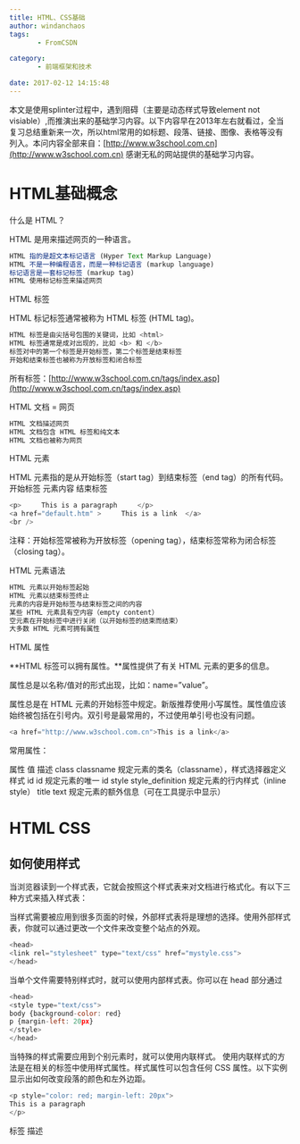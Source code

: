 ```yaml
---
title: HTML、CSS基础
author: windanchaos
tags: 
       - FromCSDN

category: 
       - 前端框架和技术

date: 2017-02-12 14:15:48
---
```

本文是使用splinter过程中，遇到阻碍（主要是动态样式导致element not visiable）,而推演出来的基础学习内容。以下内容早在2013年左右就看过，全当复习总结重新来一次，所以html常用的如标题、段落、链接、图像、表格等没有列入。本问内容全部来自：[http://www.w3school.com.cn](http://www.w3school.com.cn) 感谢无私的网站提供的基础学习内容。

# HTML基础概念

什么是 HTML？

HTML 是用来描述网页的一种语言。
```js 
HTML 指的是超文本标记语言 (Hyper Text Markup Language)
HTML 不是一种编程语言，而是一种标记语言 (markup language)
标记语言是一套标记标签 (markup tag)
HTML 使用标记标签来描述网页
```

HTML 标签

HTML 标记标签通常被称为 HTML 标签 (HTML tag)。
```js 
HTML 标签是由尖括号包围的关键词，比如 <html>
HTML 标签通常是成对出现的，比如 <b> 和 </b>
标签对中的第一个标签是开始标签，第二个标签是结束标签
开始和结束标签也被称为开放标签和闭合标签
```

所有标签：[http://www.w3school.com.cn/tags/index.asp](http://www.w3school.com.cn/tags/index.asp)

HTML 文档 = 网页
```js 
HTML 文档描述网页
HTML 文档包含 HTML 标签和纯文本
HTML 文档也被称为网页
```

HTML 元素

HTML 元素指的是从开始标签（start tag）到结束标签（end tag）的所有代码。
开始标签 元素内容 结束标签
<!-- more -->
```js 
<p>     This is a paragraph     </p>
<a href="default.htm" >     This is a link  </a>
<br />
```

注释：开始标签常被称为开放标签（opening tag），结束标签常称为闭合标签（closing tag）。

HTML 元素语法
```js 
HTML 元素以开始标签起始
HTML 元素以结束标签终止
元素的内容是开始标签与结束标签之间的内容
某些 HTML 元素具有空内容（empty content）
空元素在开始标签中进行关闭（以开始标签的结束而结束）
大多数 HTML 元素可拥有属性
```

HTML 属性

**HTML 标签可以拥有属性。**属性提供了有关 HTML 元素的更多的信息。

属性总是以名称/值对的形式出现，比如：name=”value”。

属性总是在 HTML 元素的开始标签中规定。新版推荐使用小写属性。属性值应该始终被包括在引号内。双引号是最常用的，不过使用单引号也没有问题。
```js 
<a href="http://www.w3school.com.cn">This is a link</a>
```

常用属性：

属性 值 描述 class classname 规定元素的类名（classname），样式选择器定义样式 id id 规定元素的唯一 id style style_definition 规定元素的行内样式（inline style） title text 规定元素的额外信息（可在工具提示中显示）

# HTML CSS

## 如何使用样式

当浏览器读到一个样式表，它就会按照这个样式表来对文档进行格式化。有以下三种方式来插入样式表：

当样式需要被应用到很多页面的时候，外部样式表将是理想的选择。使用外部样式表，你就可以通过更改一个文件来改变整个站点的外观。
```js 
<head>
<link rel="stylesheet" type="text/css" href="mystyle.css">
</head>
```

当单个文件需要特别样式时，就可以使用内部样式表。你可以在 head 部分通过
```js 
<head>
<style type="text/css">
body {background-color: red}
p {margin-left: 20px}
</style>
</head>
```

当特殊的样式需要应用到个别元素时，就可以使用内联样式。 使用内联样式的方法是在相关的标签中使用样式属性。样式属性可以包含任何 CSS 属性。以下实例显示出如何改变段落的颜色和左外边距。
```js 
<p style="color: red; margin-left: 20px">
This is a paragraph
</p>
```
 标签 描述 <style> 定义样式定义。 <link> 定义资源引用。 <div> 定义文档中的节或区域（块级） <span> 定义文档中的行内的小块或区域。

## CSS基本语法

CSS 规则由两个主要的部分构成：选择器，以及一条或多条声明。
```js 
selector {declaration1; declaration2; ... declarationN }
```

选择器通常是您需要改变样式的 HTML 元素。

每条声明由一个属性和一个值组成。

属性（property）是您希望设置的样式属性（style attribute）。每个属性有一个值。属性和值被冒号分开。
```js 
selector {property: value}
```

下面这行代码的作用是将 h1 元素内的文字颜色定义为红色，同时将字体大小设置为 14 像素。

在这个例子中，h1 是选择器，color 和 font-size 是属性，red 和 14px 是值。
```js 
h1 {color:red; font-size:14px;}
```

下面的示意图为您展示了上面这段代码的结构：

![这里写图片描述](/images/.com.cn-i-ct_css_selector.gif.png)

## CSS样式四剑客

通过依据元素在其位置的上下文关系来定义样式，你可以使标记更加简洁。

在 CSS1 中，通过这种方式来应用规则的选择器被称为上下文选择器 (contextual selectors)，这是由于它们依赖于上下文关系来应用或者避免某项规则。在 CSS2 中，它们称为派生选择器，但是无论你如何称呼它们，它们的作用都是相同的。

派生选择器允许你根据文档的上下文关系来确定某个标签的样式。通过合理地使用派生选择器，我们可以使 HTML 代码变得更加整洁。

比方说，你希望列表中的 strong 元素变为斜体字，而不是通常的粗体字，可以这样定义一个派生选择器：
```js 
li strong {
    font-style: italic;
    font-weight: normal;
  }
```

请注意标记为<strong> 的蓝色代码的上下文关系：

```js 
<p><strong>我是粗体字，不是斜体字，因为我不在列表当中，所以这个规则对我不起作用</strong></p>

<ol>
<li><strong>我是斜体字。这是因为 strong 元素位于 li 元素内。</strong></li>
<li>我是正常的字体。</li>
</ol>
```

id 选择器可以为标有特定 id 的 HTML 元素指定特定的样式。

id 选择器以 “/#” 来定义。

下面的两个 id 选择器，第一个可以定义元素的颜色为红色，第二个定义元素的颜色为绿色：
```js 
#red {color:red;}
#green {color:green;}
```

下面的 HTML 代码中，id 属性为 red 的 p 元素显示为红色，而 id 属性为 green 的 p 元素显示为绿色。

这个段落是红色。

这个段落是绿色。

注意：id 属性只能在每个 HTML 文档中出现一次。

id 选择器和派生选择器

在现代布局中，id 选择器常常用于建立派生选择器。下面的样式只会应用于出现在 id 是 sidebar 的元素内的段落。
```js 
#sidebar p {
    font-style: italic;
    text-align: right;
    margin-top: 0.5em;
    }
```

在 CSS 中，类选择器以一个点号显示：
```js 
.center {text-align: center}
```

在上面的例子中，所有拥有 center 类的 HTML 元素均为居中。

在下面的 HTML 代码中，h1 和 p 元素都有 center 类。这意味着两者都将遵守 “.center” 选择器中的规则。
```js 
<h1 class="center">
This heading will be center-aligned
</h1>

<p class="center">
This paragraph will also be center-aligned.
</p>
```

注意：类名的第一个字符不能使用数字！它无法在 Mozilla 或 Firefox 中起作用。

和 id 一样，class 也可被用作派生选择器：
```js 
.fancy td {
    color: #f60;
    background: #666;
    }
```

在上面这个例子中，类名为 fancy 的更大的元素内部的表格单元都会以灰色背景显示橙色文字。（名为 fancy 的更大的元素可能是一个表格或者一个 div）

元素也可以基于它们的类而被选择：
```js 
td.fancy {
    color: #f60;
    background: #666;
    }
```

在上面的例子中，类名为 fancy 的表格单元将是带有灰色背景的橙色。

```js 
<td class="fancy">
```

你可以将类 fancy 分配给任何一个表格元素任意多的次数。那些以 fancy 标注的单元格都会是带有灰色背景的橙色。那些没有被分配名为 fancy 的类的单元格不会受这条规则的影响。还有一点值得注意，class 为 fancy 的段落也不会是带有灰色背景的橙色，当然，任何其他被标注为 fancy 的元素也不会受这条规则的影响。这都是由于我们书写这条规则的方式，这个效果被限制于被标注为 fancy 的表格单元（即使用 td 元素来选择 fancy 类）。

对带有指定属性的 HTML 元素设置样式。
可以为拥有指定属性的 HTML 元素设置样式，而不仅限于 class 和 id 属性。

注释：只有在规定了 !DOCTYPE 时，IE7 和 IE8 才支持属性选择器。在 IE6 及更低的版本中，不支持属性选择。
属性选择器

下面的例子为带有 title 属性的所有元素设置样式：
```js 
[title]
{
color:red;
}
```

属性和值选择器

下面的例子为 title=”W3School” 的所有元素设置样式：
```js 
[title=W3School]
{
border:5px solid blue;
}
```

下面的例子为带有包含指定值的 lang 属性的所有元素设置样式。适用于由连字符分隔的属性值：

```js 
[lang|=en] { color:red; }
```

**CSS 选择器参考手册**

选择器 描述 [attribute] 用于选取带有指定属性的元素。 [attribute=value] 用于选取带有指定属性和值的元素。 [attribute~=value] 用于选取属性值中包含指定词汇的元素。 [attribute=value] 用于选取带有以指定值开头的属性值的元素，该值必须是整个单词。 [attribute^=value] 匹配属性值以指定值开头的每个元素。 [attribute$=value] 匹配属性值以指定值结尾的每个元素。 [attribute/*=value] 匹配属性值中包含指定值的每个元素。

# [HTML 表单](http://www.w3school.com.cn/html/html_forms.asp)

**HTML 表单用于搜集不同类型的用户输入。**包含不同类型的 input 元素、复选框、单选按钮、提交按钮等等。
<form> 元素定义 HTML 表单：
实例
```js 
<form>
 .
form elements
 .
</form>
```

**<input> 元素**
<input> 元素是最重要的表单元素。
<input> 元素有很多形态，根据不同的 type 属性。

这是本章中使用的类型：
类型 描述 text 定义常规文本输入。 radio 定义单选按钮输入（选择多个选择之一） submit 定义提交按钮（提交表单）

**文本输入**

<input type=”text”> 定义用于文本输入的单行输入字段：
实例
```js 
<form>
 First name:<br>
<input type="text" name="firstname">
<br>
 Last name:<br>
<input type="text" name="lastname">
</form>
```

注释：表单本身并不可见。还要注意文本字段的默认宽度是 20 个字符。

**单选按钮输入**

定义单选按钮。

单选按钮允许用户在有限数量的选项中选择其中之一：
实例
```js 
<form>
<input type="radio" name="sex" value="male" checked>Male
<br>
<input type="radio" name="sex" value="female">Female
</form>
```

**提交按钮**

<input type=”submit”> 定义用于向表单处理程序（form-handler）提交表单的按钮。

表单处理程序通常是包含用来处理输入数据的脚本的服务器页面。

表单处理程序在表单的 action 属性中指定：
实例
```js 
<form action="action_page.php">
First name:<br>
<input type="text" name="firstname" value="Mickey">
<br>
Last name:<br>
<input type="text" name="lastname" value="Mouse">
<br><br>
<input type="submit" value="Submit">
</form>
```

**Action 属性**

action 属性定义在提交表单时执行的动作。

向服务器提交表单的通常做法是使用提交按钮。

通常，表单会被提交到 web 服务器上的网页。

在上面的例子中，指定了某个服务器脚本来处理被提交表单：
```js 
<form action="action_page.php">
```

如果省略 action 属性，则 action 会被设置为当前页面。

**Method 属性**

method 属性规定在提交表单时所用的 HTTP 方法（GET 或 POST）：
```js 
<form action="action_page.php" method="GET">
```

或：

```js 
<form action="action_page.php" method="POST">
```

何时使用 GET？

您能够使用 GET（默认方法）：

如果表单提交是被动的（比如搜索引擎查询），并且没有敏感信息。

当您使用 GET 时，表单数据在页面地址栏中是可见的：
```js 
action_page.php?firstname=Mickey&lastname=Mouse
```

注释：GET 最适合少量数据的提交。浏览器会设定容量限制。
何时使用 POST？

您应该使用 POST：

如果表单正在更新数据，或者包含敏感信息（例如密码）。

POST 的安全性更加，因为在页面地址栏中被提交的数据是不可见的。

**Name 属性**

如果要正确地被提交，每个输入字段必须设置一个 name 属性。

本例只会提交 “Last name” 输入字段：
实例
```js 
<form action="action_page.php">
First name:<br>
<input type="text" value="Mickey">
<br>
Last name:<br>
<input type="text" name="lastname" value="Mouse">
<br><br>
<input type="submit" value="Submit">
</form>
```

用<fieldset> 组合表单数据

<fieldset> 元素组合表单中的相关数据

元素为 元素定义标题。
实例
```js 
<form action="action_page.php">
<fieldset>
<legend>Personal information:</legend>
First name:<br>
<input type="text" name="firstname" value="Mickey">
<br>
Last name:<br>
<input type="text" name="lastname" value="Mouse">
<br><br>
<input type="submit" value="Submit"></fieldset>
</form>
```

HTML 元素，已设置所有可能的属性，是这样的：
实例

```js 
<form action="action_page.php" method="GET" target="_blank" accept-charset="UTF-8"
ectype="application/x-www-form-urlencoded" autocomplete="off" novalidate>
.
form elements
 .
</form>
```

Here is the list of <form> attributes:

属性 描述 accept-charset 规定在被提交表单中使用的字符集（默认：页面字符集）。 action 规定向何处提交表单的地址（URL）（提交页面）。 autocomplete 规定浏览器应该自动完成表单（默认：开启）。 enctype 规定被提交数据的编码（默认：url-encoded）。 method 规定在提交表单时所用的 HTTP 方法（默认：GET）。 name 规定识别表单的名称（对于 DOM 使用：document.forms.name）。 novalidate 规定浏览器不验证表单。 target 规定 action 属性中地址的目标（默认：_self）。

# HTML其他

## 元素的容器

“块级元素”译为 block level element，“内联元素”译为 inline element。
块级元素在浏览器显示时，通常会以新行来开始（和结束）。
例子：<h1>, <p>, <ul>, <table>
内联元素在显示时通常不会以新行开始。
例子：<b>,<td>, <a>, <img>

HTML<div> 元素
HTML<div> 元素是块级元素，它是可用于组合其他 HTML 元素的容器。
<div> 元素没有特定的含义。除此之外，由于它属于块级元素，浏览器会在其前后显示折行。
如果与 CSS 一同使用，<div> 元素可用于对大的内容块设置样式属性。
<div> 元素的另一个常见的用途是文档布局。它取代了使用表格定义布局的老式方法。使用 <table> 元素进行文档布局不是表格的正确用法。<table> 元素的作用是显示表格化的数据。

HTML <span> 元素
HTML <span> 元素是内联元素，可用作文本的容器。
<span> 元素也没有特定的含义。
当与 CSS 一同使用时，<span> 元素可用于为部分文本设置样式属性。

## HTML 脚本

<script> 标签用于定义客户端脚本，比如 JavaScript。

script 元素既可包含脚本语句，也可通过 src 属性指向外部脚本文件。

必需的 type 属性规定脚本的 MIME 类型。

JavaScript 最常用于图片操作、表单验证以及内容动态更新。

下面的脚本会向浏览器输出“Hello World!”：
```js 
<script type="text/javascript">
document.write("Hello World!")
</script>
```
